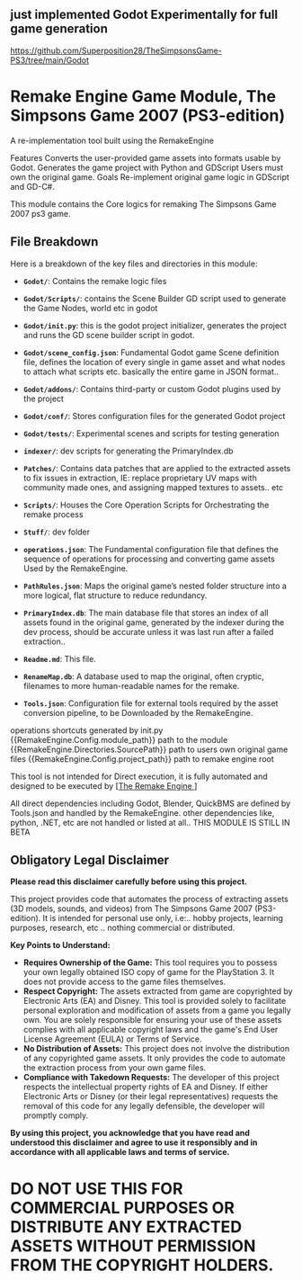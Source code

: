 ## just implemented Godot Experimentally for full game generation
https://github.com/Superposition28/TheSimpsonsGame-PS3/tree/main/Godot


# Remake Engine Game Module, The Simpsons Game 2007 (PS3-edition)

A re-implementation tool built using the RemakeEngine

Features
Converts the user-provided game assets into formats usable by Godot.
Generates the game project with Python and GDScript
Users must own the original game.
Goals
Re-implement original game logic in GDScript and GD-C#.

This module contains the Core logics for remaking The Simpsons Game 2007 ps3 game.


## File Breakdown

Here is a breakdown of the key files and directories in this module:


*   **`Godot/`**: Contains the remake logic files
 *   **`Godot/Scripts/`**: contains the Scene Builder GD script used to generate the Game Nodes, world etc in godot
 *   **`Godot/init.py`**: this is the godot project initializer, generates the project and runs the GD scene builder script in godot.
 *   **`Godot/scene_config.json`**: Fundamental Godot game Scene definition file, defines the location of every single in game asset and what nodes to attach what scripts etc. basically the entire game in JSON format..
 *   **`Godot/addons/`**: Contains third-party or custom Godot plugins used by the project
 *   **`Godot/conf/`**: Stores configuration files for the generated Godot project
 *   **`Godot/tests/`**: Experimental scenes and scripts for testing generation


*   **`indexer/`**: dev scripts for generating the PrimaryIndex.db
*   **`Patches/`**: Contains data patches that are applied to the extracted assets to fix issues in extraction, IE: replace proprietary UV maps with community made ones, and assigning mapped textures to assets.. etc
*   **`Scripts/`**: Houses the Core Operation Scripts for Orchestrating the remake process
*   **`Stuff/`**: dev folder
*   **`operations.json`**: The Fundamental configuration file that defines the sequence of operations for processing and converting game assets Used by the RemakeEngine.
*   **`PathRules.json`**: Maps the original game’s nested folder structure into a more logical, flat structure to reduce redundancy.
*   **`PrimaryIndex.db`**: The main database file that stores an index of all assets found in the original game, generated by the indexer during the dev process, should be accurate unless it was last run after a failed extraction..
*   **`Readme.md`**: This file.
*   **`RenameMap.db`**: A database used to map the original, often cryptic, filenames to more human-readable names for the remake.
*   **`Tools.json`**: Configuration file for external tools required by the asset conversion pipeline, to be Downloaded by the RemakeEngine.

operations shortcuts generated by init.py
{{RemakeEngine.Config.module_path}} path to the module
{{RemakeEngine.Directories.SourcePath}} path to users own original game files
{{RemakeEngine.Config.project_path}} path to remake engine root

This tool is not intended for Direct execution, it is fully automated and designed to be executed by [[The Remake Engine ](https://github.com/Superposition28/RemakeEngine)]

All direct dependencies including Godot, Blender, QuickBMS are defined by Tools.json and handled by the RemakeEngine.
other dependencies like, python, .NET, etc are not handled or listed at all.. THIS MODULE IS STILL IN BETA

## Obligatory Legal Disclaimer

**Please read this disclaimer carefully before using this project.**

This project provides code that automates the process of extracting assets (3D models, sounds, and videos) from The Simpsons Game 2007 (PS3-edition). It is intended for personal use only, i.e:.. hobby projects, learning purposes, research, etc .. nothing commercial or distributed.

**Key Points to Understand:**

*   **Requires Ownership of the Game:** This tool requires you to possess your own legally obtained ISO copy of game for the PlayStation 3. It does not provide access to the game files themselves.
*   **Respect Copyright:** The assets extracted from game are copyrighted by Electronic Arts (EA) and Disney. This tool is provided solely to facilitate personal exploration and modification of assets from a game you legally own. You are solely responsible for ensuring your use of these assets complies with all applicable copyright laws and the game's End User License Agreement (EULA) or Terms of Service.
*   **No Distribution of Assets:** This project does not involve the distribution of any copyrighted game assets. It only provides the code to automate the extraction process from your own game files.
*   **Compliance with Takedown Requests:** The developer of this project respects the intellectual property rights of EA and Disney. If either Electronic Arts or Disney (or their legal representatives) requests the removal of this code for any legally defensible, the developer will promptly comply.

**By using this project, you acknowledge that you have read and understood this disclaimer and agree to use it responsibly and in accordance with all applicable laws and terms of service.**


# DO NOT USE THIS FOR COMMERCIAL PURPOSES OR DISTRIBUTE ANY EXTRACTED ASSETS WITHOUT PERMISSION FROM THE COPYRIGHT HOLDERS.
